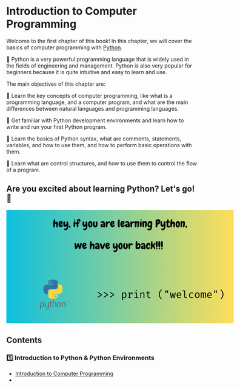 # Introduction to Computer Programming
Welcome to the first chapter of this book! In this chapter, we will cover the basics of computer programming with [Python](https://www.python.org/).

🐍 Python is a very powerful programming language that is widely used in the fields of engineering and management. 
Python is also very popular for beginners because it is quite intuitive and easy to learn and use. 

The main objectives of this chapter are: 

📝 Learn the key concepts of computer programming, like what is a programming language, and a computer program, and what 
are the main differences between natural languages and programming languages.

👋 Get familiar with Python development environments and learn how to write and run your first Python program.

📘 Learn the basics of Python syntax, what are comments, statements, variables, and how to use them, and how to perform basic operations with them.

📑 Learn what are control structures, and how to use them to control the flow of a program.

## Are you excited about learning Python? Let's go! 🚀
<img src="./tutorials/img/welcome_message.png" style="max-width: 600px"/>

## Contents
### 1️⃣ Introduction to Python & Python Environments
- [Introduction to Computer Programming](./tutorials/Introduction%20to%20Computer%20Programming.ipynb)
- 






